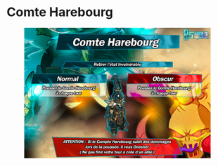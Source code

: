# Comte Harebourg

<figure><img src="../../../.gitbook/assets/image (12) (1).png" alt=""><figcaption></figcaption></figure>
